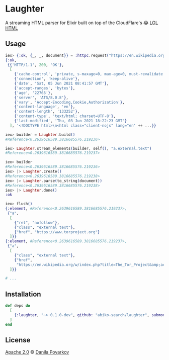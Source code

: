 # Laughter

A streaming HTML parser for Elixir built on top of the CloudFlare's 😂 [LOL HTML](https://github.com/cloudflare/lol-html)

## Usage

```elixir
iex> {:ok, {_, _, document}} = :httpc.request("https://en.wikipedia.org/wiki/The_Tor_Project")
{:ok,
 {{'HTTP/1.1', 200, 'OK'},
  [
    {'cache-control', 'private, s-maxage=0, max-age=0, must-revalidate'},
    {'connection', 'keep-alive'},
    {'date', 'Sat, 05 Jun 2021 08:41:57 GMT'},
    {'accept-ranges', 'bytes'},
    {'age', '22765'},
    {'server', 'ATS/8.0.8'},
    {'vary', 'Accept-Encoding,Cookie,Authorization'},
    {'content-language', 'en'},
    {'content-length', '133252'},
    {'content-type', 'text/html; charset=UTF-8'},
    {'last-modified', 'Thu, 03 Jun 2021 18:22:23 GMT'}
  ], '<!DOCTYPE html>\n<html class="client-nojs" lang="en' ++ ...}}

iex> builder = Laughter.build()
#Reference<0.2639616589.3816685576.219236>

iex> Laughter.stream_elements(builder, self(), "a.external.text")          
#Reference<0.2639616589.3816685576.219237>

iex> builder
#Reference<0.2639616589.3816685576.219236>
iex> |> Laughter.create()
#Reference<0.2639616589.3816685576.219238>
iex> |> Laughter.parse(to_string(document))
#Reference<0.2639616589.3816685576.219238>
iex> |> Laughter.done()
:ok

iex> flush()
{:element, #Reference<0.2639616589.3816685576.219237>,
 {"a",
  [
    {"rel", "nofollow"},
    {"class", "external text"},
    {"href", "https://www.torproject.org"}
  ]}}
{:element, #Reference<0.2639616589.3816685576.219237>,
 {"a",
  [
    {"class", "external text"},
    {"href",
     "https://en.wikipedia.org/w/index.php?title=The_Tor_Project&amp;action=edit"}
  ]}}

# ...
```


## Installation

```elixir
def deps do
  [
    {:laughter, "~> 0.1.0-dev", github: "abiko-search/laughter", submodules: true}
  ]
end
```

## License

[Apache 2.0] © [Danila Poyarkov]

[Apache 2.0]: LICENSE
[Danila Poyarkov]: http://dannote.net
